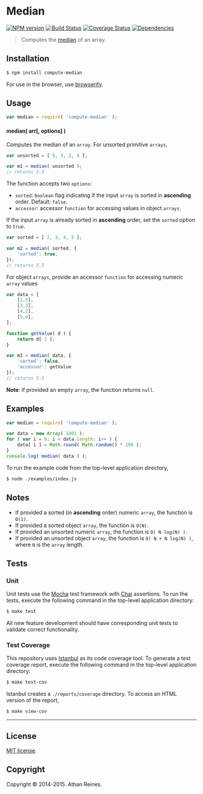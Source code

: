 Median
===
[![NPM version][npm-image]][npm-url] [![Build Status][travis-image]][travis-url] [![Coverage Status][coveralls-image]][coveralls-url] [![Dependencies][dependencies-image]][dependencies-url]

> Computes the [median](http://en.wikipedia.org/wiki/Median) of an array.


## Installation

``` bash
$ npm install compute-median
```

For use in the browser, use [browserify](https://github.com/substack/node-browserify).


## Usage

``` javascript
var median = require( 'compute-median' );
```

#### median( arr[, options] )

Computes the median of an `array`. For unsorted primitive `arrays`,

``` javascript
var unsorted = [ 5, 3, 2, 4 ];

var m1 = median( unsorted );
// returns 3.5
```

The function accepts two `options`:

*	`sorted`: `boolean` flag indicating if the input `array` is sorted in __ascending__ order. Default: `false`.
*	`accessor`: accessor `function` for accessing values in object `arrays`.

If the input `array` is already sorted in __ascending__ order, set the `sorted` option to `true`.

``` javascript
var sorted = [ 2, 3, 4, 5 ];

var m2 = median( sorted, {
	'sorted': true,
});
// returns 3.5
```

For object `arrays`, provide an accessor `function` for accessing numeric `array` values

``` javascript
var data = [
	[1,5],
	[3,3],
	[4,2],
	[5,4],
];

function getValue( d ) {
	return d[ 1 ];
}

var m3 = median( data, {
	'sorted': false,
	'accessor': getValue
});
// returns 3.5
```

__Note__: if provided an empty `array`, the function returns `null`.


## Examples

``` javascript
var median = require( 'compute-median' );

var data = new Array( 1001 );
for ( var i = 0; i < data.length; i++ ) {
	data[ i ] = Math.round( Math.random() * 100 );
}
console.log( median( data ) );
```

To run the example code from the top-level application directory,

``` bash
$ node ./examples/index.js
```


## Notes

*	If provided a sorted (in __ascending__ order) numeric `array`, the function is `O(1)`.
*	If provided a sorted object `array`, the function is `O(N)`.
*	If provided an unsorted numeric `array`, the function is `O( N log(N) )`.
* 	If provided an unsorted object `array`, the function is `O( N + N log(N) )`, where `N` is the `array` length.


## Tests

### Unit

Unit tests use the [Mocha](http://mochajs.org) test framework with [Chai](http://chaijs.com) assertions. To run the tests, execute the following command in the top-level application directory:

``` bash
$ make test
```

All new feature development should have corresponding unit tests to validate correct functionality.


### Test Coverage

This repository uses [Istanbul](https://github.com/gotwarlost/istanbul) as its code coverage tool. To generate a test coverage report, execute the following command in the top-level application directory:

``` bash
$ make test-cov
```

Istanbul creates a `./reports/coverage` directory. To access an HTML version of the report,

``` bash
$ make view-cov
```


---
## License

[MIT license](http://opensource.org/licenses/MIT).


## Copyright

Copyright &copy; 2014-2015. Athan Reines.


[npm-image]: http://img.shields.io/npm/v/compute-median.svg
[npm-url]: https://npmjs.org/package/compute-median

[travis-image]: http://img.shields.io/travis/compute-io/median/master.svg
[travis-url]: https://travis-ci.org/compute-io/median

[coveralls-image]: https://img.shields.io/coveralls/compute-io/median/master.svg
[coveralls-url]: https://coveralls.io/r/compute-io/median?branch=master

[dependencies-image]: http://img.shields.io/david/compute-io/median.svg
[dependencies-url]: https://david-dm.org/compute-io/median

[dev-dependencies-image]: http://img.shields.io/david/dev/compute-io/median.svg
[dev-dependencies-url]: https://david-dm.org/dev/compute-io/median

[github-issues-image]: http://img.shields.io/github/issues/compute-io/median.svg
[github-issues-url]: https://github.com/compute-io/median/issues
